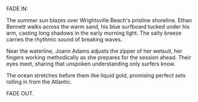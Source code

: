FADE IN:

The summer sun blazes over Wrightsville Beach's pristine shoreline. Ethan Bennett walks across the warm sand, his blue surfboard tucked under his arm, casting long shadows in the early morning light. The salty breeze carries the rhythmic sound of breaking waves.

Near the waterline, Joann Adams adjusts the zipper of her wetsuit, her fingers working methodically as she prepares for the session ahead. Their eyes meet, sharing that unspoken understanding only surfers know.

The ocean stretches before them like liquid gold, promising perfect sets rolling in from the Atlantic.

FADE OUT.